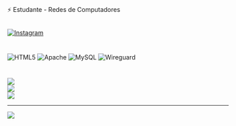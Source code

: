 #
⚡ Estudante - Redes de Computadores


##
[![Instagram](https://img.shields.io/badge/Instagram-%23E4405F.svg?logo=Instagram&logoColor=white)](https://instagram.com/otvterra) 

#
![HTML5](https://img.shields.io/badge/html5-%23E34F26.svg?style=for-the-badge&logo=html5&logoColor=white) ![Apache](https://img.shields.io/badge/apache-%23D42029.svg?style=for-the-badge&logo=apache&logoColor=white) ![MySQL](https://img.shields.io/badge/mysql-4479A1.svg?style=for-the-badge&logo=mysql&logoColor=white) ![Wireguard](https://img.shields.io/badge/wireguard-%2388171A.svg?style=for-the-badge&logo=wireguard&logoColor=white)
#
![](https://github-readme-stats.vercel.app/api?username=otvterra&theme=dark&hide_border=true&include_all_commits=false&count_private=false)<br/>
![](https://github-readme-streak-stats.herokuapp.com/?user=otvterra&theme=dark&hide_border=true)<br/>
![](https://github-readme-stats.vercel.app/api/top-langs/?username=otvterra&theme=dark&hide_border=true&include_all_commits=false&count_private=false&layout=compact)

---
[![](https://visitcount.itsvg.in/api?id=otvterra&icon=0&color=0)](https://visitcount.itsvg.in)

<!-- Proudly created with GPRM ( https://gprm.itsvg.in ) -->
